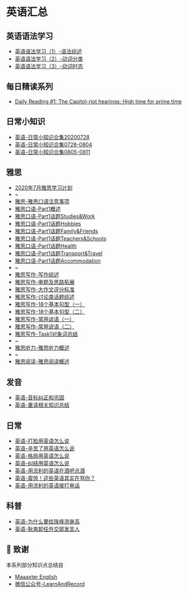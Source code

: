 # 英语汇总
## 英语语法学习
* [英语语法学习（1）-语法综述](./2022/2022-09/2022-09-11/英语语法学习（1）-语法综述.md)
* [英语语法学习（2）-动词分类](./2022/2022-09/2022-09-17/英语语法学习（2）-动词分类.md)
* [英语语法学习（3）-动词时态](./2022/2022-10/2022-10-05/英语语法学习（3）-动词时态.md)

## 每日精读系列
* [Daily Reading #1: The Capitol-riot hearings: High time for prime time](./2022/2022-06/2022-06-19/daily-reading.md)

## 日常小知识
* [英语-日常小知识合集20200728](./2020/2020-07/2020-07-28/英语-小知识点分享.md)
* [英语-日常小知识合集0728-0804](./2020/2020-08/2020-08-04/英语-小知识点分享.md)
* [英语-日常小知识合集0805-0811](./2020/2020-08/2020-08-11/英语-小知识点分享.md)

## 雅思
* [2020年7月雅思学习计划](./2020/2020-07/2020年7月雅思学习计划.md)
* ~
* [雅思-雅思口语注意事项](./2020/2020-08/2020-08-29/雅思-雅思口语注意事项.md)
* [雅思口语-Part1概述](./2020/2020-06/2020-06-22/雅思-口语Part1概述.md)
* [雅思口语-Part1话题Studies&Work](./2020/2020-06/2020-06-23/雅思口语-Part1话题Studies_Work.md)
* [雅思口语-Part1话题Hobbies](./2020/2020-06/2020-06-25/雅思口语-Part1话题Hobbies.md)
* [雅思口语-Part1话题Family&Friends](./2020/2020-06/2020-06-26/雅思口语-Part1话题Family_Friends.md)
* [雅思口语-Part1话题Teachers&Schools](./2020/2020-06/2020-06-26/雅思口语-Part1话题Teachers_Schools.md)
* [雅思口语-Part1话题Health](./2020/2020-07/2020-07-03/雅思口语-Part1话题Health.md)
* [雅思口语-Part1话题Transport&Travel](./2020/2020-07/2020-07-04/雅思口语-Part1话题Transport&Travel.md)
* [雅思口语-Part1话题Accommodation](./2020/2020-07/2020-07-08/雅思口语-Part1话题Accommodation.md)
* ~
* [雅思写作-写作综述](./2020/2020-06/2020-06-21/雅思-写作综述.md)
* [雅思写作-审题及思路拓展](./2020/2020-06/2020-06-27/雅思写作-审题及思路拓展.md)
* [雅思写作-大作文评分标准](./2020/2020-06/2020-06-29/雅思写作-大作文评分标准.md)
* [雅思写作-讨论类话题综述](./2020/2020-07/2020-07-10/雅思写作-讨论类话题综述.md)
* [雅思写作-18个基本句型（一）](./2020/2020-07/2020-07-14/雅思写作-18个基本句型（一）.md)
* [雅思写作-18个基本句型（二）](./2020/2020-07/2020-07-15/雅思写作-18个基本句型（二）.md)
* [雅思写作-常用谚语（一）](./2020/2020-07/2020-07-16/雅思写作-常用谚语（一）.md)
* [雅思写作-常用谚语（二）](./2020/2020-07/2020-07-17/雅思写作-常用谚语（二）.md)
* [雅思写作-Task1对象词总结](./2020/2020-08/2020-08-20/雅思写作-Task1对象词总结.md)
* ~
* [雅思听力-雅思听力概述](./2020/2020-07/2020-07-01/雅思-雅思听力概述.md)
* ~
* [雅思阅读-雅思阅读概述](./2020/2020-07/2020-07-02/雅思-雅思阅读概述.md)

## 发音
* [英语-音标纠正和巩固](./2020/2020-07/2020-07-05/英语-音标纠正和巩固.md)
* [英语-重读相关知识总结](./2020/2020-07/2020-07-06/英语-重读相关知识总结.md)

## 日常
* [英语-打脸用英语怎么说](./2020/2020-05/2020-05-26/英语-打脸用英语怎么说.md)
* [英语-辛苦了用英语怎么说](./2020/2020-05/2020-05-27/英语-辛苦了英语怎么说.md)
* [英语-格局用英语怎么说](./2020/2020-05/2020-05-30/英语-格局用英语怎么说.md)
* [英语-纠结用英语怎么说](./2020/2020-05/2020-05-31/英语-纠结用英语怎么说.md)
* [英语-用流利的英语在酒吧点酒](./2020/2020-05/2020-05-28/英语-用流利的英语在酒吧点酒.md)
* [英语-震惊！这些英语其实在骂你？](./2020/2020-06/2020-06-02/英语-震惊！这些英语其实在骂你？.md)
* [英语-用流利的英语接打电话](./2020/2020-06/2020-06-03/英语-用流利的英语接打电话.md)

## 科普
* [英语-为什么要给珠峰测身高](./2020/2020-05/2020-05-29/英语-为什么要给珠峰测身高.md)
* [英语-耿爽卸任外交部发言人](./2020/2020-06/2020-06-05/英语-耿爽卸任外交部发言人.md)


## 🙏 致谢
本系列部分知识点总结自
* [Maaaxter English](https://www.youtube.com/channel/UCO8GewbsHFFmJn4kLLq1WXQ)
* [微信公众号-LearnAndRecord](https://mp.weixin.qq.com/s/N7L5tUm_lGvZbgaOOWZuvQ)
